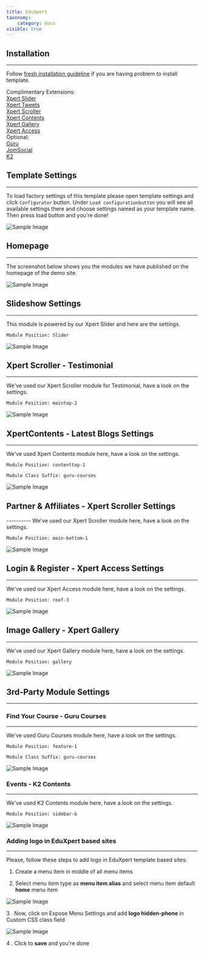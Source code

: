 ```yaml
---
title: EduXpert
taxonomy:
    category: docs
visible: true
---
```


<h2 id="installation">Installation</h2>

----------
Follow [fresh installation guideline](http://www.themexpert.com/documentation/expose-framework/getting-started) if you are having problem to install template.


<div class="row">
	<div class="col-md-6">
		<div class="panel panel-primary">
  <!-- Default panel contents -->
  <div class="panel-heading">Complimentary Extensions:</div>

  <!-- List group -->
  <div class="list-group">
    <div><a  class="list-group-item" href="http://www.themexpert.com/joomla-extensions/xpert-slider">Xpert Slider</a></div>
    <div><a class="list-group-item" href="http://www.themexpert.com/joomla-extensions/xpert-tweets">Xpert Tweets</a></div>
    <div><a class="list-group-item" href="http://www.themexpert.com/joomla-extensions/xpert-scroller">Xpert Scroller</a></div>
    <div><a class="list-group-item" href="http://www.themexpert.com/joomla-extensions/xpert-contents">Xpert Contents</a></div>
    <div><a class="list-group-item" href="http://www.themexpert.com/joomla-extensions/xpert-gallery">Xpert Gallery</a></div>
    <div><a class="list-group-item" href="http://www.themexpert.com/joomla-extensions/xpert-access">Xpert Access</a></div>
  </div>
</div>
	</div>
	<div class="col-md-6">
		<div class="panel panel-default">
  <!-- Default panel contents -->
  <div class="panel-heading">Optional:</div>
  <!-- List group -->
  <div class="list-group">
    <div><a class="list-group-item" href="http://guru.ijoomla.com">Guru</a></div>
    <div><a class="list-group-item" href="http://jomsocial.com">JomSocial</a></div>
    <div><a class="list-group-item" href="http://getk2.org">K2</a></div>
  </div>
</div>
	</div>
</div>
<h2 id="template_settings">Template Settings</h2>

----------
To load factory settings of this template please open template settings and click `Configurator` button. Under `Load configurationbutton` you will see all available settings there and choose settings named as your template name. Then press load button and you're done!

![Sample Image](load-configuration.png)

<h2 id="homepage_settings">Homepage</h2>

----------
The screenshot below shows you the modules we have published on the homepage of the demo site.

![Sample Image](home.jpg)

<h2 id="slideshow_settings">Slideshow Settings</h2>

----------
This module is powered by our Xpert Slider and here are the settings.

```
Module Position: Slider
```

![Sample Image](xslider.jpg)

<h2 id="xpert_scroller_testimonial">Xpert Scroller - Testimonial</h2>

----------
We've used our Xpert Scroller module for Testimonial, have a look on the settings.

```
Module Position: maintop-2
```

![Sample Image](xscroller-testimonial.jpg)

<h2 id="Xpert_content_blog_settings">XpertContents - Latest Blogs Settings</h2>

----------
We've used Xpert Contents module here, have a look on the settings.

```
Module Position: contenttop-1
```
```
Module Class Suffix: guru-courses
```

![Sample Image](xcontents.jpg)

<h2 id="patner_affliate_setting">Partner & Affiliates - Xpert Scroller Settings</h2>
----------
We've used our Xpert Scroller module here, have a look on the settings.

```
Module Position: main-bottom-1
```

![Sample Image](xscroller-partner.jpg)
<h2 id="Login & Register - Xpert Access Settings">Login & Register - Xpert Access Settings</h2>

----------
We've used our Xpert Access module here, have a look on the settings.

```
Module Position: roof-3
```

![Sample Image](xaccess.jpg)

<h2 id="xpert_image_gallery">Image Gallery - Xpert Gallery</h2>


----------
We've used our Xpert Gallery module here, have a look on the settings.

```
Module Position: gallery
```

![Sample Image](xgallery.jpg)

<h2 id="3rd_party_module">3rd-Party Module Settings</h2>

----------
<h3 id="guru_courses">Find Your Course - Guru Courses</h3>

----------
We've used Guru Courses module here, have a look on the settings.

```
Module Position: feature-1
```
```
Module Class Suffix: guru-courses
```
![Sample Image](guru-courses.jpg)


<h3 id="k2_events">Events - K2 Contents</h3>


----------
We've used K2 Contents module here, have a look on the settings.


```
Module Position: sidebar-b
```
![Sample Image](k2-content.jpg)

<h3 id="logo_add">Adding logo in EduXpert based sites</h3>

----------
Please, follow these steps to add logo in EduXpert template based sites:

1. Create a menu item in middle of all menu items
  
2. Select menu item type as __menu item alias__ and select menu item default __home__ menu item


![Sample Image](adding-logo-1.png)

3 . Now, click on Expose Menu Settings and add __logo hidden-phone__  in Custom CSS class field

![Sample Image](adding-logo-2.png)

4 . Click to __save__ and you're done